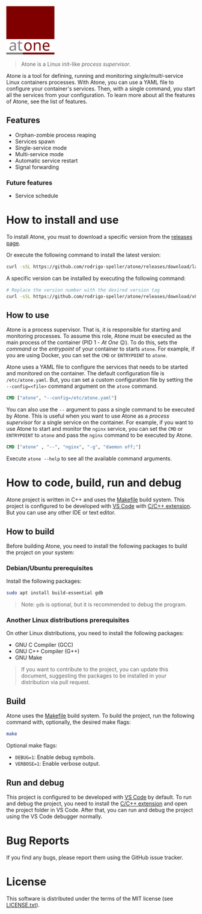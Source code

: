 <img src="logo.svg" width="128" alt="Atone" /> 

> Atone is a Linux init-like *process supervisor*.

Atone is a tool for defining, running and monitoring *single/multi*-service Linux containers processes.
With Atone, you can use a YAML file to configure your container's services. Then, with a single command,
you start all the services from your configuration.
To learn more about all the features of Atone, see the list of features.

## Features

* Orphan-zombie process reaping
* Services spawn
* Single-service mode
* Multi-service mode
* Automatic service restart
* Signal forwarding

### Future features

* Service schedule

# How to install and use

To install Atone, you must to download a specific version from the [releases page](https://github.com/rodrigo-speller/atone/releases).

Or execute the following command to install the latest version:

```sh
curl -sSL https://github.com/rodrigo-speller/atone/releases/download/latest/atone-install.sh | sh
```

A specific version can be installed by executing the following command:

```sh
# Replace the version number with the desired version tag
curl -sSL https://github.com/rodrigo-speller/atone/releases/download/v0.0.5/atone-install.sh | sh
```

## How to use

Atone is a process supervisor. That is, it is responsible for starting and monitoring processes. To assume this role,
Atone must be executed as the main process of the container (PID 1 - *At One* 😉). To do this, sets the *command* or
the *entrypoint* of your container to starts `atone`. For example, if you are using Docker, you can set the `CMD` or
`ENTRYPOINT` to `atone`.

Atone uses a YAML file to configure the services that needs to be started and monitored on the container. The default
configuration file is `/etc/atone.yaml`. But, you can set a custom configuration file by setting the `--config=<file>`
command argument on the `atone` command.

```dockerfile
CMD ["atone", "--config=/etc/atone.yaml"]
```

You can also use the `--` argument to pass a single command to be executed by Atone. This is useful when you want to use
Atone as a *process supervisor* for a single service on the container. For example, if you want to use Atone to start
and monitor the `nginx` service, you can set the `CMD` or `ENTRYPOINT` to `atone` and pass the `nginx` command to be
executed by Atone.

```dockerfile
CMD ["atone" , "--", "nginx", "-g", "daemon off;"]
```

Execute `atone --help` to see all the available command arguments.

# How to code, build, run and debug

Atone project is written in C++ and uses the [Makefile](https://www.gnu.org/software/make/) build system. This project
is configured to be developed with [VS Code](https://code.visualstudio.com/) with
[C/C++ extension](https://marketplace.visualstudio.com/items?itemName=ms-vscode.cpptools). But you can use any other IDE
or text editor.

## How to build

Before building Atone, you need to install the following packages to build the project on your system:

### Debian/Ubuntu prerequisites

Install the following packages:

```sh
sudo apt install build-essential gdb
```

> Note: `gdb` is optional, but it is recommended to debug the program.

### Another Linux distributions prerequisites

On other Linux distributions, you need to install the following packages:

- GNU C Compiler (GCC)
- GNU C++ Compiler (G++)
- GNU Make

> If you want to contribute to the project, you can update this document, suggesting the packages to be installed in
your distribution via pull request.

## Build

Atone uses the [Makefile](https://www.gnu.org/software/make/) build system. To build the project, run the following
command with, optionally, the desired make flags:

```sh
make
```

Optional make flags:

* `DEBUG=1`: Enable debug symbols.
* `VERBOSE=1`: Enable verbose output.

## Run and debug

This project is configured to be developed with [VS Code](https://code.visualstudio.com/) by default. To run and debug
the project, you need to install the [C/C++ extension](https://marketplace.visualstudio.com/items?itemName=ms-vscode.cpptools)
and open the project folder in VS Code. After that, you can run and debug the project using the VS Code debugger normally.

# Bug Reports
If you find any bugs, please report them using the GitHub issue tracker.

# License
This software is distributed under the terms of the MIT license
(see [LICENSE.txt](LICENSE.txt)).
